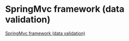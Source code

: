 # SpringMvc framework (data validation)
[SpringMvc framework (data validation)](https://aiwithcloud.com/2022/09/16/springmvc_framework_data_validation/)